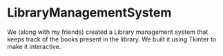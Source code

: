 # LibraryManagementSystem
We (along with my friends) created a Library management system that keeps track of the books present in the library. We built it using Tkinter to make it interactive.
